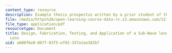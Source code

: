 ```yaml
---
content_type: resource
description: Example thesis prospectus written by a prior student of the course.
file: /media/https%3A/open-learning-course-data-rc.s3.amazonaws.com/22-tht-undergraduate-thesis-tutorial-fall-2015/a600f6e0867f03f5ef02337a1ee382bf_MIT22_THTF15_prosp_sam4.pdf
file_type: application/pdf
resourcetype: Document
title: Design, Fabrication, Testing, and Application of a Sub-Wave length Microwave
  Lens
uid: a600f6e0-867f-03f5-ef02-337a1ee382bf
---
```

